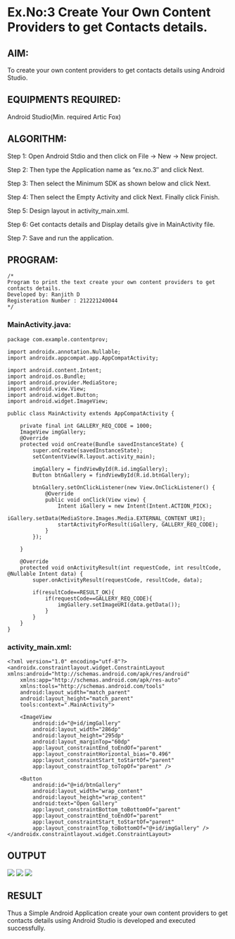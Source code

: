 
# Ex.No:3 Create Your Own Content Providers to get Contacts details.


## AIM:

To create your own content providers to get contacts details using Android Studio.

## EQUIPMENTS REQUIRED:

Android Studio(Min. required Artic Fox)

## ALGORITHM:

Step 1: Open Android Stdio and then click on File -> New -> New project.

Step 2: Then type the Application name as “ex.no.3″ and click Next. 

Step 3: Then select the Minimum SDK as shown below and click Next.

Step 4: Then select the Empty Activity and click Next. Finally click Finish.

Step 5: Design layout in activity_main.xml.

Step 6: Get contacts details and Display details give in MainActivity file.

Step 7: Save and run the application.

## PROGRAM:
```
/*
Program to print the text create your own content providers to get contacts details.
Developed by: Ranjith D
Registeration Number : 212221240044
*/
```
### MainActivity.java:
~~~
package com.example.contentprov;

import androidx.annotation.Nullable;
import androidx.appcompat.app.AppCompatActivity;

import android.content.Intent;
import android.os.Bundle;
import android.provider.MediaStore;
import android.view.View;
import android.widget.Button;
import android.widget.ImageView;

public class MainActivity extends AppCompatActivity {

    private final int GALLERY_REQ_CODE = 1000;
    ImageView imgGallery;
    @Override
    protected void onCreate(Bundle savedInstanceState) {
        super.onCreate(savedInstanceState);
        setContentView(R.layout.activity_main);

        imgGallery = findViewById(R.id.imgGallery);
        Button btnGallery = findViewById(R.id.btnGallery);

        btnGallery.setOnClickListener(new View.OnClickListener() {
            @Override
            public void onClick(View view) {
                Intent iGallery = new Intent(Intent.ACTION_PICK);
                iGallery.setData(MediaStore.Images.Media.EXTERNAL_CONTENT_URI);
                startActivityForResult(iGallery, GALLERY_REQ_CODE);
            }
        });

    }

    @Override
    protected void onActivityResult(int requestCode, int resultCode, @Nullable Intent data) {
        super.onActivityResult(requestCode, resultCode, data);

        if(resultCode==RESULT_OK){
            if(requestCode==GALLERY_REQ_CODE){
                imgGallery.setImageURI(data.getData());
            }
        }
    }
}
~~~
### activity_main.xml:
~~~
<?xml version="1.0" encoding="utf-8"?>
<androidx.constraintlayout.widget.ConstraintLayout xmlns:android="http://schemas.android.com/apk/res/android"
    xmlns:app="http://schemas.android.com/apk/res-auto"
    xmlns:tools="http://schemas.android.com/tools"
    android:layout_width="match_parent"
    android:layout_height="match_parent"
    tools:context=".MainActivity">

    <ImageView
        android:id="@+id/imgGallery"
        android:layout_width="286dp"
        android:layout_height="295dp"
        android:layout_marginTop="60dp"
        app:layout_constraintEnd_toEndOf="parent"
        app:layout_constraintHorizontal_bias="0.496"
        app:layout_constraintStart_toStartOf="parent"
        app:layout_constraintTop_toTopOf="parent" />

    <Button
        android:id="@+id/btnGallery"
        android:layout_width="wrap_content"
        android:layout_height="wrap_content"
        android:text="Open Gallery"
        app:layout_constraintBottom_toBottomOf="parent"
        app:layout_constraintEnd_toEndOf="parent"
        app:layout_constraintStart_toStartOf="parent"
        app:layout_constraintTop_toBottomOf="@+id/imgGallery" />
</androidx.constraintlayout.widget.ConstraintLayout>
~~~

## OUTPUT

![](https://github.com/RanjithD18/Basic-AndroidStudio/blob/main/ContentProviderinAndroid/Screenshot%20(57).png)
![](https://github.com/RanjithD18/Basic-AndroidStudio/blob/main/ContentProviderinAndroid/Screenshot%20(58).png)
![](https://github.com/RanjithD18/Basic-AndroidStudio/blob/main/ContentProviderinAndroid/image.png)



## RESULT
Thus a Simple Android Application create your own content providers to get contacts details using Android Studio is developed and executed successfully.
